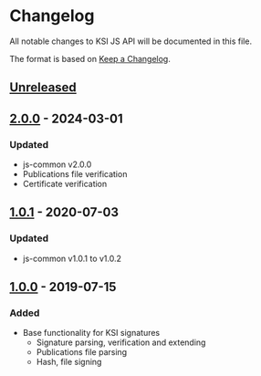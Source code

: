 # Changelog
All notable changes to KSI JS API will be documented in this file.

The format is based on [Keep a Changelog](https://keepachangelog.com/en/1.0.0/).

## [Unreleased]

## [2.0.0] - 2024-03-01
### Updated
- js-common v2.0.0
- Publications file verification
- Certificate verification

## [1.0.1] - 2020-07-03
### Updated
- js-common v1.0.1 to v1.0.2

## [1.0.0] - 2019-07-15
### Added
- Base functionality for KSI signatures
  - Signature parsing, verification and extending
  - Publications file parsing
  - Hash, file signing

[Unreleased]: https://github.com/guardtime/ksi-js-api/tree/master
[1.0.0]: https://github.com/guardtime/ksi-js-api/tree/1.0.0
[1.0.1]: https://github.com/guardtime/ksi-js-api/tree/1.0.1
[2.0.0]: https://github.com/guardtime/ksi-js-api/tree/2.0.0
